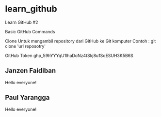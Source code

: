 # learn_github
Learn GitHub #2

Basic GitHub Commands

Clone
Untuk mengambil repository dari GitHub ke Git komputer
Contoh : 
git clone 'url reposotry'

GitHub Token
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


## Janzen Faidiban
Hello everyone!

## Paul Yarangga
Hello everyone!




